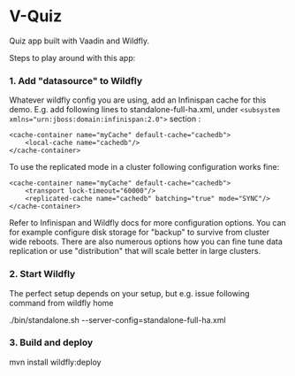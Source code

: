 # V-Quiz

Quiz app built with Vaadin and Wildfly.

Steps to play around with this app:

### 1. Add "datasource" to Wildfly

Whatever wildfly config you are using, add an Infinispan cache for this demo. E.g. add following lines to standalone-full-ha.xml, under `<subsystem xmlns="urn:jboss:domain:infinispan:2.0">` section :

```
<cache-container name="myCache" default-cache="cachedb">
    <local-cache name="cachedb"/>
</cache-container>
```

To use the replicated mode in a cluster following configuration works fine:

```
<cache-container name="myCache" default-cache="cachedb">
    <transport lock-timeout="60000"/>
    <replicated-cache name="cachedb" batching="true" mode="SYNC"/>
</cache-container>
```

Refer to Infinispan and Wildfly docs for more configuration options. You can for example configure disk storage for "backup" to survive from cluster wide reboots. There are also numerous options how you can fine tune data replication or use "distribution" that will scale better in large clusters.

### 2. Start Wildfly

The perfect setup depends on your setup, but e.g. issue following command from wildfly home

./bin/standalone.sh --server-config=standalone-full-ha.xml

### 3. Build and deploy

mvn install wildfly:deploy
